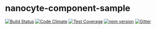 # nanocyte-component-sample

[![Build Status](https://travis-ci.org/octoblu/nanocyte-component-sample.svg?branch=master)](https://travis-ci.org/octoblu/nanocyte-component-sample)
[![Code Climate](https://codeclimate.com/github/octoblu/nanocyte-component-sample/badges/gpa.svg)](https://codeclimate.com/github/octoblu/nanocyte-component-sample)
[![Test Coverage](https://codeclimate.com/github/octoblu/nanocyte-component-sample/badges/coverage.svg)](https://codeclimate.com/github/octoblu/nanocyte-component-sample)
[![npm version](https://badge.fury.io/js/nanocyte-component-sample.svg)](http://badge.fury.io/js/nanocyte-component-sample)
[![Gitter](https://badges.gitter.im/octoblu/help.svg)](https://gitter.im/octoblu/help)
